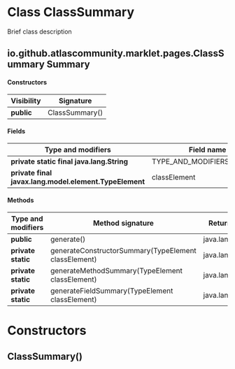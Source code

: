 Class ClassSummary
==================
Brief class description

io.github.atlascommunity.marklet.pages.ClassSummary Summary
-------
#### Constructors
| Visibility | Signature      |
| ---------- | -------------- |
| **public** | ClassSummary() |
#### Fields
| Type and modifiers                                     | Field name                |
| ------------------------------------------------------ | ------------------------- |
| **private static final java.lang.String**              | TYPE_AND_MODIFIERS_COLUMN |
| **private final javax.lang.model.element.TypeElement** | classElement              |
#### Methods
| Type and modifiers | Method signature                                     | Return type      |
| ------------------ | ---------------------------------------------------- | ---------------- |
| **public**         | generate()                                           | java.lang.String |
| **private static** | generateConstructorSummary(TypeElement classElement) | java.lang.String |
| **private static** | generateMethodSummary(TypeElement classElement)      | java.lang.String |
| **private static** | generateFieldSummary(TypeElement classElement)       | java.lang.String |

Constructors
============
ClassSummary()
--------------


